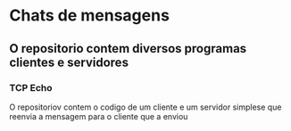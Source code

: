 # Chats de mensagens

<h2> O repositorio contem diversos programas clientes e servidores
</h2>

<h3>
TCP Echo
 </h3>

<a>
O repositoriov contem o codigo de um cliente e um servidor simplese
que reenvia a mensagem para o cliente que a enviou
</a>
<br>
<br>
